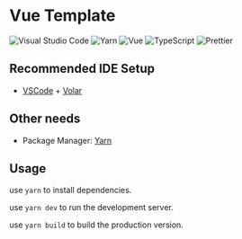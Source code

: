 # Vue Template

![Visual Studio Code](https://img.shields.io/badge/Visual%20Studio%20Code-007ACC?style=for-the-badge&logo=Visual+Studio+Code)
![Yarn](https://img.shields.io/badge/Yarn-282c34?style=for-the-badge&logo=yarn)
![Vue](https://img.shields.io/badge/Vue-007396?style=for-the-badge&logo=Vue.js)
![TypeScript](https://img.shields.io/badge/TypeScript-81ecec?style=for-the-badge&logo=TypeScript)
![Prettier](https://img.shields.io/badge/Prettier-fd79a8?style=for-the-badge&logo=Prettier)

## Recommended IDE Setup

- [VSCode](https://code.visualstudio.com/) + [Volar](https://marketplace.visualstudio.com/items?itemName=johnsoncodehk.volar)

## Other needs

- Package Manager: [Yarn](https://yarnpkg.com/)

## Usage

use `yarn` to install dependencies.

use `yarn dev` to run the development server.

use `yarn build` to build the production version.
